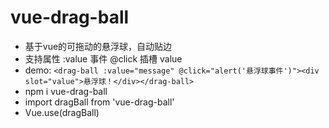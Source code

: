 # vue-drag-ball
+ 基于vue的可拖动的悬浮球，自动贴边
+ 支持属性   :value    事件 @click    插槽 value
+ demo: `<drag-ball :value="message" @click="alert('悬浮球事件')"><div slot="value">悬浮球！</div></drag-ball>`
+ npm i vue-drag-ball
+ import dragBall from 'vue-drag-ball'
+ Vue.use(dragBall)
